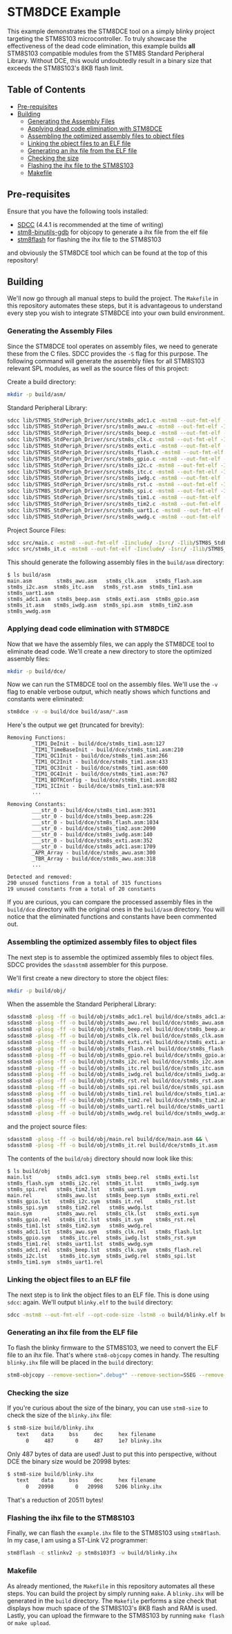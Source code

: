 # STM8DCE Example <!-- omit in toc -->

This example demonstrates the STM8DCE tool on a simply blinky project targeting the STM8S103 microcontroller. To truly showcase the effectiveness of the dead code elimination, this example builds **all** STM8S103 compatible modules from the STM8S Standard Peripheral Library. Without DCE, this would undoubtedly result in a binary size that exceeds the STM8S103's 8KB flash limit.

## Table of Contents <!-- omit in toc -->
- [Pre-requisites](#pre-requisites)
- [Building](#building)
  - [Generating the Assembly Files](#generating-the-assembly-files)
  - [Applying dead code elimination with STM8DCE](#applying-dead-code-elimination-with-stm8dce)
  - [Assembling the optimized assembly files to object files](#assembling-the-optimized-assembly-files-to-object-files)
  - [Linking the object files to an ELF file](#linking-the-object-files-to-an-elf-file)
  - [Generating an ihx file from the ELF file](#generating-an-ihx-file-from-the-elf-file)
  - [Checking the size](#checking-the-size)
  - [Flashing the ihx file to the STM8S103](#flashing-the-ihx-file-to-the-stm8s103)
  - [Makefile](#makefile)


## Pre-requisites

Ensure that you have the following tools installed:

- [SDCC](http://sdcc.sourceforge.net/) (4.4.1 is recommended at the time of writing)
- [stm8-binutils-gdb](https://stm8-binutils-gdb.sourceforge.io/) for objcopy to generate a ihx file from the elf file
- [stm8flash](https://github.com/vdudouyt/stm8flash) for flashing the ihx file to the STM8S103

and obviously the STM8DCE tool which can be found at the top of this repository!

## Building

We'll now go through all manual steps to build the project. The `Makefile` in this repository automates these steps, but it is advantageous to understand every step you wish to integrate STM8DCE into your own build environment.

### Generating the Assembly Files

Since the STM8DCE tool operates on assembly files, we need to generate these from the C files. SDCC provides the `-S` flag for this purpose. The following command will generate the assembly files for all STM8S103 relevant SPL modules, as well as the source files of this project:

Create a build directory:
```bash
mkdir -p build/asm/
```

Standard Peripheral Library:
```bash
sdcc lib/STM8S_StdPeriph_Driver/src/stm8s_adc1.c -mstm8 --out-fmt-elf -Iinclude/ -Isrc/ -Ilib/STM8S_StdPeriph_Driver/inc -DSTM8S103 -S -o build/asm/stm8s_adc1.asm && \
sdcc lib/STM8S_StdPeriph_Driver/src/stm8s_awu.c -mstm8 --out-fmt-elf -Iinclude/ -Isrc/ -Ilib/STM8S_StdPeriph_Driver/inc -DSTM8S103 -S -o build/asm/stm8s_awu.asm && \
sdcc lib/STM8S_StdPeriph_Driver/src/stm8s_beep.c -mstm8 --out-fmt-elf -Iinclude/ -Isrc/ -Ilib/STM8S_StdPeriph_Driver/inc -DSTM8S103 -S -o build/asm/stm8s_beep.asm && \
sdcc lib/STM8S_StdPeriph_Driver/src/stm8s_clk.c -mstm8 --out-fmt-elf -Iinclude/ -Isrc/ -Ilib/STM8S_StdPeriph_Driver/inc -DSTM8S103 -S -o build/asm/stm8s_clk.asm && \
sdcc lib/STM8S_StdPeriph_Driver/src/stm8s_exti.c -mstm8 --out-fmt-elf -Iinclude/ -Isrc/ -Ilib/STM8S_StdPeriph_Driver/inc -DSTM8S103 -S -o build/asm/stm8s_exti.asm && \
sdcc lib/STM8S_StdPeriph_Driver/src/stm8s_flash.c -mstm8 --out-fmt-elf -Iinclude/ -Isrc/ -Ilib/STM8S_StdPeriph_Driver/inc -DSTM8S103 -S -o build/asm/stm8s_flash.asm && \
sdcc lib/STM8S_StdPeriph_Driver/src/stm8s_gpio.c -mstm8 --out-fmt-elf -Iinclude/ -Isrc/ -Ilib/STM8S_StdPeriph_Driver/inc -DSTM8S103 -S -o build/asm/stm8s_gpio.asm && \
sdcc lib/STM8S_StdPeriph_Driver/src/stm8s_i2c.c -mstm8 --out-fmt-elf -Iinclude/ -Isrc/ -Ilib/STM8S_StdPeriph_Driver/inc -DSTM8S103 -S -o build/asm/stm8s_i2c.asm && \
sdcc lib/STM8S_StdPeriph_Driver/src/stm8s_itc.c -mstm8 --out-fmt-elf -Iinclude/ -Isrc/ -Ilib/STM8S_StdPeriph_Driver/inc -DSTM8S103 -S -o build/asm/stm8s_itc.asm && \
sdcc lib/STM8S_StdPeriph_Driver/src/stm8s_iwdg.c -mstm8 --out-fmt-elf -Iinclude/ -Isrc/ -Ilib/STM8S_StdPeriph_Driver/inc -DSTM8S103 -S -o build/asm/stm8s_iwdg.asm && \
sdcc lib/STM8S_StdPeriph_Driver/src/stm8s_rst.c -mstm8 --out-fmt-elf -Iinclude/ -Isrc/ -Ilib/STM8S_StdPeriph_Driver/inc -DSTM8S103 -S -o build/asm/stm8s_rst.asm && \
sdcc lib/STM8S_StdPeriph_Driver/src/stm8s_spi.c -mstm8 --out-fmt-elf -Iinclude/ -Isrc/ -Ilib/STM8S_StdPeriph_Driver/inc -DSTM8S103 -S -o build/asm/stm8s_spi.asm && \
sdcc lib/STM8S_StdPeriph_Driver/src/stm8s_tim1.c -mstm8 --out-fmt-elf -Iinclude/ -Isrc/ -Ilib/STM8S_StdPeriph_Driver/inc -DSTM8S103 -S -o build/asm/stm8s_tim1.asm && \
sdcc lib/STM8S_StdPeriph_Driver/src/stm8s_tim2.c -mstm8 --out-fmt-elf -Iinclude/ -Isrc/ -Ilib/STM8S_StdPeriph_Driver/inc -DSTM8S103 -S -o build/asm/stm8s_tim2.asm && \
sdcc lib/STM8S_StdPeriph_Driver/src/stm8s_uart1.c -mstm8 --out-fmt-elf -Iinclude/ -Isrc/ -Ilib/STM8S_StdPeriph_Driver/inc -DSTM8S103 -S -o build/asm/stm8s_uart1.asm && \
sdcc lib/STM8S_StdPeriph_Driver/src/stm8s_wwdg.c -mstm8 --out-fmt-elf -Iinclude/ -Isrc/ -Ilib/STM8S_StdPeriph_Driver/inc -DSTM8S103 -S -o build/asm/stm8s_wwdg.asm
```

Project Source Files:
```bash
sdcc src/main.c -mstm8 --out-fmt-elf -Iinclude/ -Isrc/ -Ilib/STM8S_StdPeriph_Driver/inc -DSTM8S103 -S -o build/asm/main.asm && \
sdcc src/stm8s_it.c -mstm8 --out-fmt-elf -Iinclude/ -Isrc/ -Ilib/STM8S_StdPeriph_Driver/inc -DSTM8S103 -S -o build/asm/stm8s_it.asm
```

This should generate the following assembly files in the `build/asm` directory:
```
$ ls build/asm
main.asm        stm8s_awu.asm   stm8s_clk.asm   stm8s_flash.asm  stm8s_i2c.asm  stm8s_itc.asm   stm8s_rst.asm  stm8s_tim1.asm  stm8s_uart1.asm
stm8s_adc1.asm  stm8s_beep.asm  stm8s_exti.asm  stm8s_gpio.asm   stm8s_it.asm   stm8s_iwdg.asm  stm8s_spi.asm  stm8s_tim2.asm  stm8s_wwdg.asm
```

### Applying dead code elimination with STM8DCE

Now that we have the assembly files, we can apply the STM8DCE tool to eliminate dead code. We'll create a new directory to store the optimized assembly files:

```bash
mkdir -p build/dce/
```

Now we can run the STM8DCE tool on the assembly files. We'll use the `-v` flag to enable verbose output, which neatly shows which functions and constants were eliminated:
```bash
stm8dce -v -o build/dce build/asm/*.asm
```

Here's the output we get (truncated for brevity):
```
Removing Functions:
        _TIM1_DeInit - build/dce/stm8s_tim1.asm:127
        _TIM1_TimeBaseInit - build/dce/stm8s_tim1.asm:210
        _TIM1_OC1Init - build/dce/stm8s_tim1.asm:266
        _TIM1_OC2Init - build/dce/stm8s_tim1.asm:433
        _TIM1_OC3Init - build/dce/stm8s_tim1.asm:600
        _TIM1_OC4Init - build/dce/stm8s_tim1.asm:767
        _TIM1_BDTRConfig - build/dce/stm8s_tim1.asm:882
        _TIM1_ICInit - build/dce/stm8s_tim1.asm:978
        ...

Removing Constants:
        ___str_0 - build/dce/stm8s_tim1.asm:3931
        ___str_0 - build/dce/stm8s_beep.asm:226
        ___str_0 - build/dce/stm8s_flash.asm:1034
        ___str_0 - build/dce/stm8s_tim2.asm:2090
        ___str_0 - build/dce/stm8s_iwdg.asm:140
        ___str_0 - build/dce/stm8s_exti.asm:352
        ___str_0 - build/dce/stm8s_adc1.asm:1709
        _APR_Array - build/dce/stm8s_awu.asm:300
        _TBR_Array - build/dce/stm8s_awu.asm:318
        ...

Detected and removed:
290 unused functions from a total of 315 functions
19 unused constants from a total of 20 constants
```

If you are curious, you can compare the processed assembly files in the `build/dce` directory with the original ones in the `build/asm` directory. You will notice that the eliminated functions and constants have been commented out.

### Assembling the optimized assembly files to object files

The next step is to assemble the optimized assembly files to object files. SDCC provides the `sdasstm8` assembler for this purpose.

We'll first create a new directory to store the object files:
```bash 
mkdir -p build/obj/
```

When the assemble the Standard Peripheral Library:
```bash 
sdasstm8 -plosg -ff -o build/obj/stm8s_adc1.rel build/dce/stm8s_adc1.asm && \
sdasstm8 -plosg -ff -o build/obj/stm8s_awu.rel build/dce/stm8s_awu.asm && \
sdasstm8 -plosg -ff -o build/obj/stm8s_beep.rel build/dce/stm8s_beep.asm && \
sdasstm8 -plosg -ff -o build/obj/stm8s_clk.rel build/dce/stm8s_clk.asm && \
sdasstm8 -plosg -ff -o build/obj/stm8s_exti.rel build/dce/stm8s_exti.asm && \
sdasstm8 -plosg -ff -o build/obj/stm8s_flash.rel build/dce/stm8s_flash.asm && \
sdasstm8 -plosg -ff -o build/obj/stm8s_gpio.rel build/dce/stm8s_gpio.asm && \
sdasstm8 -plosg -ff -o build/obj/stm8s_i2c.rel build/dce/stm8s_i2c.asm && \
sdasstm8 -plosg -ff -o build/obj/stm8s_itc.rel build/dce/stm8s_itc.asm && \
sdasstm8 -plosg -ff -o build/obj/stm8s_iwdg.rel build/dce/stm8s_iwdg.asm && \
sdasstm8 -plosg -ff -o build/obj/stm8s_rst.rel build/dce/stm8s_rst.asm && \
sdasstm8 -plosg -ff -o build/obj/stm8s_spi.rel build/dce/stm8s_spi.asm && \
sdasstm8 -plosg -ff -o build/obj/stm8s_tim1.rel build/dce/stm8s_tim1.asm && \
sdasstm8 -plosg -ff -o build/obj/stm8s_tim2.rel build/dce/stm8s_tim2.asm && \
sdasstm8 -plosg -ff -o build/obj/stm8s_uart1.rel build/dce/stm8s_uart1.asm && \
sdasstm8 -plosg -ff -o build/obj/stm8s_wwdg.rel build/dce/stm8s_wwdg.asm
```

and the project source files:
```bash
sdasstm8 -plosg -ff -o build/obj/main.rel build/dce/main.asm && \
sdasstm8 -plosg -ff -o build/obj/stm8s_it.rel build/dce/stm8s_it.asm
```

The contents of the `build/obj` directory should now look like this:
```
$ ls build/obj
main.lst        stm8s_adc1.sym  stm8s_beep.rel  stm8s_exti.lst   stm8s_flash.sym  stm8s_i2c.rel  stm8s_it.lst    stm8s_iwdg.sym  stm8s_spi.rel   stm8s_tim2.lst   stm8s_uart1.sym
main.rel        stm8s_awu.lst   stm8s_beep.sym  stm8s_exti.rel   stm8s_gpio.lst   stm8s_i2c.sym  stm8s_it.rel    stm8s_rst.lst   stm8s_spi.sym   stm8s_tim2.rel   stm8s_wwdg.lst
main.sym        stm8s_awu.rel   stm8s_clk.lst   stm8s_exti.sym   stm8s_gpio.rel   stm8s_itc.lst  stm8s_it.sym    stm8s_rst.rel   stm8s_tim1.lst  stm8s_tim2.sym   stm8s_wwdg.rel
stm8s_adc1.lst  stm8s_awu.sym   stm8s_clk.rel   stm8s_flash.lst  stm8s_gpio.sym   stm8s_itc.rel  stm8s_iwdg.lst  stm8s_rst.sym   stm8s_tim1.rel  stm8s_uart1.lst  stm8s_wwdg.sym
stm8s_adc1.rel  stm8s_beep.lst  stm8s_clk.sym   stm8s_flash.rel  stm8s_i2c.lst    stm8s_itc.sym  stm8s_iwdg.rel  stm8s_spi.lst   stm8s_tim1.sym  stm8s_uart1.rel
```

### Linking the object files to an ELF file

The next step is to link the object files to an ELF file. This is done using `sdcc`: again. We'll output `blinky.elf` to the `build` directory:
```bash
sdcc -mstm8 --out-fmt-elf --opt-code-size -lstm8 -o build/blinky.elf build/obj/stm8s_it.rel build/obj/main.rel build/obj/stm8s_adc1.rel build/obj/stm8s_awu.rel build/obj/stm8s_beep.rel build/obj/stm8s_clk.rel build/obj/stm8s_exti.rel build/obj/stm8s_flash.rel build/obj/stm8s_gpio.rel build/obj/stm8s_i2c.rel build/obj/stm8s_itc.rel build/obj/stm8s_iwdg.rel build/obj/stm8s_rst.rel build/obj/stm8s_spi.rel build/obj/stm8s_tim1.rel build/obj/stm8s_tim2.rel build/obj/stm8s_uart1.rel build/obj/stm8s_wwdg.rel
```

### Generating an ihx file from the ELF file

To flash the blinky firmware to the STM8S103, we need to convert the ELF file to an ihx file. That's where `stm8-objcopy` comes in handy. The resulting `blinky.ihx` file will be placed in the `build` directory:

```bash
stm8-objcopy --remove-section=".debug*" --remove-section=SSEG --remove-section=INITIALIZED --remove-section=DATA build/blinky.elf -O ihex build/blinky.ihx
```

### Checking the size

If you're curious about the size of the binary, you can use `stm8-size` to check the size of the `blinky.ihx` file:

```bash
$ stm8-size build/blinky.ihx
   text    data     bss     dec     hex filename
      0     487       0     487     1e7 blinky.ihx
```

Only 487 bytes of data are used! Just to put this into perspective, without DCE the binary size would be 20998 bytes:
```bash
$ stm8-size build/blinky.ihx
   text    data     bss     dec     hex filename
      0   20998       0   20998    5206 blinky.ihx
```

That's a reduction of 20511 bytes!

### Flashing the ihx file to the STM8S103

Finally, we can flash the `example.ihx` file to the STM8S103 using `stm8flash`. In my case, I am using a ST-Link V2 programmer:

```bash
stm8flash -c stlinkv2 -p stm8s103f3 -w build/blinky.ihx
```

### Makefile

As already mentioned, the `Makefile` in this repository automates all these steps. You can build the project by simply running `make`. A `blinky.ihx` will be generated in the `build` directory. The `Makefile` performs a size check that displays how much space of the STM8S103's 8KB flash and RAM is used. Lastly, you can upload the firmware to the STM8S103 by running `make flash` or `make upload`.